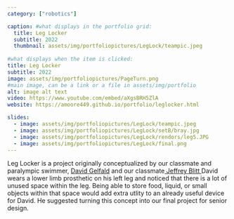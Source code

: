 ```yaml
---
category: ["robotics"]

caption: #what displays in the portfolio grid:
  title: Leg Locker 
  subtitle: 2022
  thumbnail: assets/img/portfoliopictures/LegLock/teampic.jpeg
  
#what displays when the item is clicked:
title: Leg Locker
subtitle: 2022
image: assets/img/portfoliopictures/PageTurn.png
#main image, can be a link or a file in assets/img/portfolio
alt: image alt text
video: https://www.youtube.com/embed/aXgsBRH5ZlA
website: https://amoore449.github.io/portfolio/leglocker.html 

slides:
  - image: assets/img/portfoliopictures/LegLock/teampic.jpeg
  - image: assets/img/portfoliopictures/LegLock/setB/bray.jpg
  - image: assets/img/portfoliopictures/LegLock/rendors/leg5.JPG
  - image: assets/img/portfoliopictures/LegLock/final.png
---
```


Leg Locker is a project originally conceptualized by our classmate and paralympic swimmer, <a href="https://tuftsdaily.com/sports/2018/11/14/gelfand-finds-community-self-confidence-paralympic-swimming/">David Gelfald</a> and our classmate<a href="jeffreyblitt.com"> Jeffrey Blitt </a>
David wears a lower limb prosthetic on his left leg and noticed that there is a lot of unused space within the leg. Being able to store food, liquid, or small objects within that space would add extra utlity to an already useful device for David. He suggested turning this concept into our final project for senior design.
